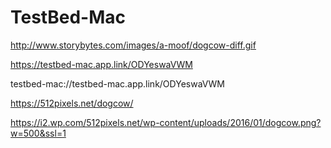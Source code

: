 #  TestBed-Mac

http://www.storybytes.com/images/a-moof/dogcow-diff.gif

https://testbed-mac.app.link/ODYeswaVWM

testbed-mac://testbed-mac.app.link/ODYeswaVWM

https://512pixels.net/dogcow/

https://i2.wp.com/512pixels.net/wp-content/uploads/2016/01/dogcow.png?w=500&ssl=1
